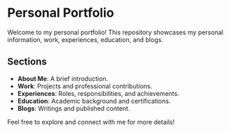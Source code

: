 # Personal Portfolio

Welcome to my personal portfolio! This repository showcases my personal information, work, experiences, education, and blogs.

## Sections

- **About Me**: A brief introduction.
- **Work**: Projects and professional contributions.
- **Experiences**: Roles, responsibilities, and achievements.
- **Education**: Academic background and certifications.
- **Blogs**: Writings and published content.

Feel free to explore and connect with me for more details!

